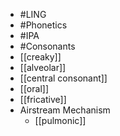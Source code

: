 - #LING
- #Phonetics
- #IPA
- #Consonants
- [[creaky]]
- [[alveolar]]
- [[central consonant]]
- [[oral]]
- [[fricative]]
- Airstream Mechanism
	- [[pulmonic]]